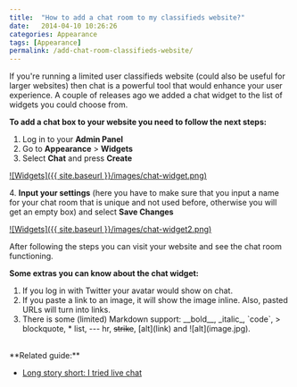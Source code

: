 ```yaml
---
title:  "How to add a chat room to my classifieds website?"
date:   2014-04-10 10:26:26
categories: Appearance
tags: [Appearance]
permalink: /add-chat-room-classifieds-website/
---
```

If you're running a limited user classifieds website (could also be useful for larger websites) then chat is a powerful tool that would enhance your user experience. A couple of releases ago we added a chat widget to the list of widgets you could choose from.

**To add a chat box to your website you need to follow the next steps:** 

1. Log in to your **Admin Panel** 
2. Go to **Appearance** > **Widgets** 
3. Select **Chat** and press **Create** 

<a href="{{ site.baseurl }}/images/chat-widget.png" class="thumbnail gallery-item" data-gallery>
![Widgets]({{ site.baseurl }}/images/chat-widget.png)
</a>

4\. **Input your settings** (here you have to make sure that you input a name for your chat room that is unique and not used before, otherwise you will get an empty box) and select **Save Changes** 

<a href="{{ site.baseurl }}/images/chat-widget2.png" class="thumbnail gallery-item" data-gallery>
![Widgets]({{ site.baseurl }}/images/chat-widget2.png)
</a>

After following the steps you can visit your website and see the chat room functioning. 

**Some extras you can know about the chat widget:**

1. If you log in with Twitter your avatar would show on chat.
2. If you paste a link to an image, it will show the image inline. Also, pasted URLs will turn into links.
3. There is some (limited) Markdown support: \_\_bold\_\_, \_italic\_, \`code\`, \> blockquote, * list, --- hr, ~~strike~~, [alt]\(link) and ![alt]\(image.jpg).

<br>
**Related guide:**

  * [Long story short: I tried live chat](http://open-classifieds.com/2014/06/26/long-story-short-i-tried-ive-chat/)
  
  